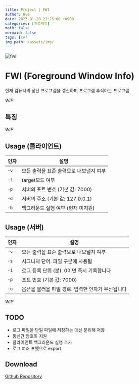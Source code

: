 ```yaml
---
title: Project | FWI
author: Hve
date: 2023-01-20 21:25:00 +0900
categories: [프로젝트]
math: false
mermaid: false
tags: [c#]
img_path: /assets/img/
---
```


![fwi](/fwi/fwi_0.png)

# FWI (Foreground Window Info)

현재 컴퓨터의 상단 프로그램을 갱신하며 프로그램 추적하는 프로그램

*WIP*

## 특징

*WIP*

## Usage (클라이언트)

|인자| 설명|
|--- |------|
| `-v` | 모든 출력을 표준 출력으로 내보낼지 여부 |
| `-t` | target모드 여부 |
| `-p` | 서버의 포트 번호 (기본 값: 7000) |
| `-d` | 서버의 주소 (기본 값: 127.0.0.1) |
| `-b` | 백그라운드 실행 여부 (현재 미지원) |


## Usage (서버)

|인자| 설명|
|--- |------|
| `-v` | 모든 출력을 표준 출력으로 내보낼지 여부 |
| `-s` | 시그니처 단어. 파일 구분에 사용됨 |
| `-i` | 로그 등록 단위 (분). 0이면 즉시 기록합니다 |
| `-p` | 포트 번호 (기본 값: 7000) |
| `-o` | 옵션을 불러올 파일 경로. 입력한 인자가 우선됩니다 |


*WIP*

## TODO

- 로그 파일을 단일 파일에 저장하는 대신 분리해 저장
- 통신간 암호화 지원
- 클라이언트 백그라운드 실행 추가
- 로그 여러 포맷으로 export

## Download

[Github Repository][git-repository-link]

[release-link]: https://github.com/hve4638/FWI/releases

[git-repository-link]: https://github.com/hve4638/FWI


